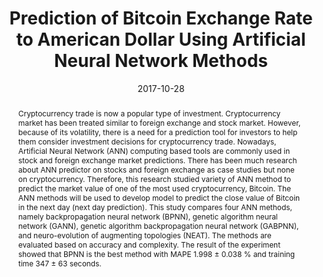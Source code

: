 ---
title: "Prediction of Bitcoin Exchange Rate to American Dollar Using Artificial Neural Network Methods"
collection: publications
permalink: /publication/prediction-bitcoin-rate-using-ann
excerpt: 'This research studied variety of ANN method to predict the market value of one of the most used cryptocurrency, Bitcoin.'
abstract: 'Cryptocurrency trade is now a popular type of investment. Cryptocurrency market has been treated similar to foreign exchange and stock market. However, because of its volatility, there is a need for a prediction tool for investors to help them consider investment decisions for cryptocurrency trade. Nowadays, Artificial Neural Network (ANN) computing based tools are commonly used in stock and foreign exchange market predictions. There has been much research about ANN predictor on stocks and foreign exchange as case studies but none on cryptocurrency. Therefore, this research studied variety of ANN method to predict the market value of one of the most used cryptocurrency, Bitcoin. The ANN methods will be used to develop model to predict the close value of Bitcoin in the next day (next day prediction). This study compares four ANN methods, namely backpropagation neural network (BPNN), genetic algorithm neural network (GANN), genetic algorithm backpropagation neural network (GABPNN), and neuro-evolution of augmenting topologies (NEAT). The methods are evaluated based on accuracy and complexity. The result of the experiment showed that BPNN is the best method with MAPE 1.998 ± 0.038 % and training time 347 ± 63 seconds.'
date: 2017-10-28
venue: '9th International Conference on Advanced Computer Science and Information Systems (ICACSIS), Jakarta'
paperurl: 'http://qoribmunajat.github.io/files/prediction-bitcoin-rate-using-ann.pdf'
citation: 'Radityo, A., Munajat, Q., & Budi, I. (2017). Prediction of Bitcoin Exchange Rate to American Dollar Using Artificial Neural Network Methods. <i>th International Conference on Advanced Computer Science and Information Systems (ICACSIS) (ICIC)</i>.'
---